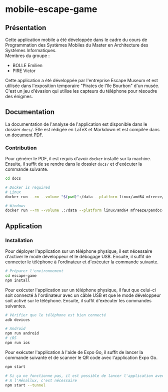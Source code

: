 # mobile-escape-game
## Présentation
Cette application mobile a été développée dans le cadre du cours de Programmation des Systèmes Mobiles du Master en Architecture des Systèmes Informatiques.  
Membres du groupe :
- BOLLE Emilien
- PIRE Victor

Cette application a été développée par l'entreprise Escape Museum et est utilisée dans l'exposition temporaire "Pirates de l'île Bourbon" d'un musée. C'est un jeu d'évasion qui utilise les capteurs du téléphone pour résoudre des énigmes.

## Documentation
La documentation de l'analyse de l'application est disponible dans le dossier `docs/`. Elle est rédigée en LaTeX et Markdown et est compilée dans un [document PDF](./docs/rapport.pdf).

### Contribution
Pour générer le PDF, il est requis d'avoir `docker` installé sur la machine. Ensuite, il suffit de se rendre dans le dossier `docs/` et d'exécuter la commande suivante.
```bash
cd docs

# Docker is required
# Linux
docker run --rm --volume "$(pwd)":/data --platform linux/amd64 mfreeze/pandoc-iesn:mermaid-latest-ubuntu -p xelatex -m -l -M -e -N -c -I -T -s IEEE.csl pdf rapport.md

# Windows
docker run --rm --volume .:/data --platform linux/amd64 mfreeze/pandoc-iesn:mermaid-latest-ubuntu -p xelatex -m -l -M -e -N -c -I -T -s IEEE.csl pdf rapport.md
```

## Application
### Installation
Pour déployer l'application sur un téléphone physique, il est nécessaire d'activer le mode développeur et le débogage USB. Ensuite, il suffit de connecter le téléphone à l'ordinateur et d'exécuter la commande suivante.
```bash
# Préparer l'environnement
cd escape-game
npm install
```

Pour exécuter l'application sur un téléphone physique, il faut que celui-ci soit connecté à l'ordinateur avec un câble USB et que le mode développeur soit activé sur le téléphone. Ensuite, il suffit d'exécuter les commandes suivantes.
```bash
# Vérifier que le téléphone est bien connecté
adb devices

# Android
npm run android
# iOS
npm run ios
```

Pour exécuter l'application à l'aide de Expo Go, il suffit de lancer la commande suivante et de scanner le QR code avec l'application Expo Go.
```bash
npm start

# Si ça ne fonctionne pas, il est possible de lancer l'application avec Expo Go en utilisant le tunnel
# A l'Hénallux, c'est nécessaire
npm start --tunnel
```
